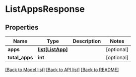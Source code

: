 # ListAppsResponse

## Properties
Name | Type | Description | Notes
------------ | ------------- | ------------- | -------------
**apps** | [**list[ListApp]**](ListApp.md) |  | [optional] 
**total_apps** | **int** |  | [optional] 

[[Back to Model list]](../README.md#documentation-for-models) [[Back to API list]](../README.md#documentation-for-api-endpoints) [[Back to README]](../README.md)


